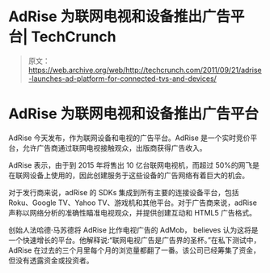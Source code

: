 # AdRise 为联网电视和设备推出广告平台| TechCrunch

> 原文：<https://web.archive.org/web/http://techcrunch.com/2011/09/21/adrise-launches-ad-platform-for-connected-tvs-and-devices/>

# AdRise 为联网电视和设备推出广告平台

AdRise 今天发布，作为联网设备和电视的广告平台。AdRise 是一个实时竞价平台，允许广告商通过联网电视接触观众，出版商获得广告收入。

AdRise 表示，由于到 2015 年将售出 10 亿台联网电视机，而超过 50%的网飞是在联网设备上使用的，因此创建服务于这些设备的广告网络有着巨大的机会。  

对于发行商来说，adRise 的 SDKs 集成到所有主要的连接设备平台，包括 Roku、Google TV、Yahoo TV、游戏机和其他平台。对于广告商来说，adRise 声称以网络分析的准确性瞄准电视观众，并提供创建互动和 HTML5 广告格式。

创始人法哈德·马苏德将 AdRise 比作电视广告的 AdMob， believes 认为这将是一个快速增长的平台。他解释说:“联网电视广告是广告界的圣杯。”在私下测试中，AdRise 在过去的三个月里每个月的浏览量都翻了一番。该公司已经筹集了资金，但没有透露资金或投资者。